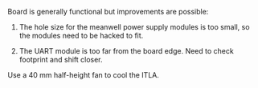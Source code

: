 Board is generally functional but improvements are possible:

1. The hole size for the meanwell power supply modules is too small, so the modules need to be hacked to fit.

2. The UART module is too far from the board edge. Need to check footprint and shift closer.


Use a 40 mm half-height fan to cool the ITLA.

